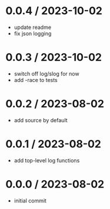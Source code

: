 # 0.0.4 / 2023-10-02

- update readme
- fix json logging

# 0.0.3 / 2023-10-02

- switch off log/slog for now
- add -race to tests

# 0.0.2 / 2023-08-02

- add source by default

# 0.0.1 / 2023-08-02

- add top-level log functions

# 0.0.0 / 2023-08-02

- initial commit
